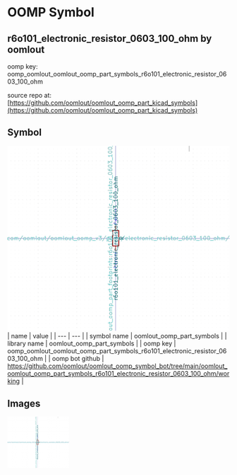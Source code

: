 # OOMP Symbol  
## r6o101_electronic_resistor_0603_100_ohm  by oomlout  
  
oomp key: oomp_oomlout_oomlout_oomp_part_symbols_r6o101_electronic_resistor_0603_100_ohm  
  
source repo at: [https://github.com/oomlout/oomlout_oomp_part_kicad_symbols](https://github.com/oomlout/oomlout_oomp_part_kicad_symbols)  
## Symbol  
  
[![working.png](working_600.png)](working.png)  
| name | value | 
| --- | --- | 
| symbol name | oomlout_oomp_part_symbols | 
| library name | oomlout_oomp_part_symbols | 
| oomp key | oomp_oomlout_oomlout_oomp_part_symbols_r6o101_electronic_resistor_0603_100_ohm | 
| oomp bot github | https://github.com/oomlout/oomlout_oomp_symbol_bot/tree/main/oomlout_oomlout_oomp_part_symbols_r6o101_electronic_resistor_0603_100_ohm/working | 
## Images  
  
[![working.png](working_140.png)](working.png)  
